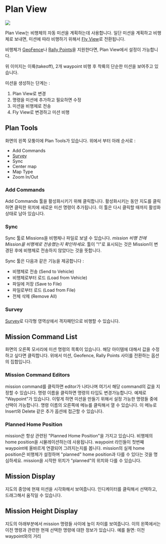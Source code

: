 # Plan View

![](../../images/plan/PlanView.jpg)

Plan View는 비행체의 자동 미션을 계획하는데 사용합니다. 일단 미션을 계획하고 비행체로 보내면, 미션에 따라 비행하기 위해서 [Fly View](../FlyView/FlyView.md)로 전환됩니다.

비행체가 [GeoFence](PlanGeoFence.md)나 [Rally Points](PlanRallyPoints.md)을 지원한다면, Plan View에서 설정이 가능합니다.

위 이미지는 이륙(takeoff), 2개 waypoint 비행 후 착륙의 단순한 미션을 보여주고 있습니다.

미션을 생성하는 단계는 :

1. Plan View로 변경
2. 명령을 미션에 추가하고 필요하면 수정
3. 미션을 비행체로 전송
4. Fly View로 변경하고 미션 비행

## Plan Tools

화면의 왼쪽 모퉁이에 Plan Tools가 있습니다. 위에서 부터 아래 순서로 :

* Add Commands
* [Survey](Survey.md)
* Sync
* Center map
* Map Type
* Zoom In/Out

### Add Commands
Add Commands 툴을 활성화시키기 위해 클릭합니다. 활성화시키는 동안 지도를 클릭하면 클릭한 위치에 새로운 미션 명령이 추가됩니다. 이 툴은 다시 클릭할 때까지 활성화 상태로 남아 있습니다.

### Sync
Sync 툴로 Missions을 비행체나 파일로 보낼 수 있습니다. *mission 비행 전에 Mission을 비행체로 전송했는지 확인하세요.* 툴이 "!"로 표시되는 것은 Mission이 변경된 후에 비행체로 전송하지 않았다는 것을 뜻합니다.

Sync 툴은 다음과 같은 기능을 제공합니다 :

* 비행체로 전송 (Send to Vehicle)
* 비행체로부터 로드 (Load from Vehicle)
* 파일에 저장 (Save to File)
* 파일로부터 로드 (Load from File)
* 전체 삭제 (Remove All)

### Survey

[Survey](Survey.md)로 다각형 영역상에서 격자패턴으로 비행할 수 있습니다.

## Mission Command List

화면의 오른쪽 모서리에 미션 명령의 목록이 있습니다. 해당 아이템에 대해서 값을 수정하고 싶다면 클릭합니다. 위에서 미션, Geofence, Rally Points 사이를 전환하는 옵션의 집합입니다.

### Mission Command Editors

mission command를 클릭하면 editor가 나타나며 여기서 해당 command의 값을 지정할 수 있습니다. 명령 이름을 클릭하면 명령의 타입도 변경가능합니다. 예제로 "Waypoint"가 있습니다. 이렇게 하면 미션을 만들기 위해서 설정 가능한 명령들 중에 선택이 가능합니다. 명령 이름의 오른쪽에 메뉴를 클릭해서 열 수 있습니다. 이 메뉴로 Insert와 Delete 같은 추가 옵션에 접근할 수 있습니다.

### Planned Home Position

mission은 항상 관련된 "Planned Home Position"을 가지고 있습니다. 비행체의 home position을 시뮬레이션하는데 사용됩니다. waypoint 라인들이 첫번째 waypoint에 올바르게 연결되어 그려지는지를 봅니다. mission의 실제 home position은 비행체가 설정하며 "planned" home position과 다를 수 있다는 것을 명심하세요. mission을 시작한 위치가 "planned"의 위치와 다를 수 있습니다.

## Mission Display

지도의 중앙에 현재 미션을 시각화해서 보여줍니다. 인디케이터를 클릭해서 선택하고, 드래그해서 움직일 수 있습니다.

## Mission Height Display

지도의 아래부분에서 mission 명령들 사이에 높이 차이를 보여줍니다. 이의 왼쪽에서는 이전 명령과 관련한 현재 선택한 명령에 대한 정보가 있습니다. 예를 들면: 이전 waypoint와의 거리
